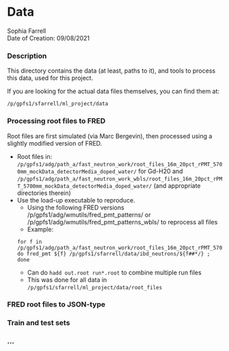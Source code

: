 # Data
Sophia Farrell 
<br>
Date of Creation: 09/08/2021

### Description
This directory contains the data (at least, paths to it), and tools to process this data, used for this project. 

If you are looking for the actual data files themselves, you can find them at: 
```
/p/gpfs1/sfarrell/ml_project/data
```

### Processing root files to FRED
Root files are first simulated (via Marc Bergevin), then processed using a slightly modified version of FRED. 
- Root files in: `/p/gpfs1/adg/path_a/fast_neutron_work/root_files_16m_20pct_rPMT_5700mm_mockData_detectorMedia_doped_water/` for Gd-H20 and `/p/gpfs1/adg/path_a/fast_neutron_work_wbls/root_files_16m_20pct_rPMT_5700mm_mockData_detectorMedia_doped_water/` (and appropriate directories therein)
- Use the load-up executable to reproduce.
  - Using the following FRED versions /p/gpfs1/adg/wmutils/fred_pmt_patterns/ or /p/gpfs1/adg/wmutils/fred_pmt_patterns_wbls/ to reprocess all files 
  - Example: 
  ```
  for f in /p/gpfs1/adg/path_a/fast_neutron_work/root_files_16m_20pct_rPMT_5700mm_mockData_detectorMedia_doped_water/IBDNeutron_LIQUID_ibd_n/*.root; do fred_pmt ${f} /p/gpfs1/sfarrell/data/ibd_neutrons/${f##*/} ; done
  ```
  - Can do `hadd out.root run*.root` to combine multiple run files 
  - This was done for all data in `/p/gpfs1/sfarrell/ml_project/data/root_files`
  
### FRED root files to JSON-type 


### Train and test sets 

### ... 